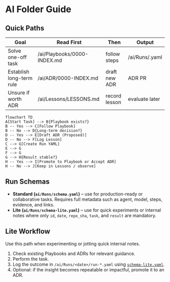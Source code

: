 # AI Folder Guide

## Quick Paths
| Goal | Read First | Then | Output |
|---|---|---|---|
| Solve one-off task | /ai/Playbooks/0000-INDEX.md | follow steps | /ai/Runs/<run>.yaml |
| Establish long-term rule | /ai/ADR/0000-INDEX.md | draft new ADR | ADR PR |
| Unsure if worth ADR | /ai/Lessons/LESSONS.md | record lesson | evaluate later |

```mermaid
flowchart TD
A[Start Task] --> B{Playbook exists?}
B -- Yes --> C[Follow Playbook]
B -- No --> D{Long-term decision?}
D -- Yes --> E[Draft ADR (Proposed)]
D -- No --> F[Log Lesson]
C --> G[Create Run YAML]
E --> G
F --> G
G --> H{Result stable?}
H -- Yes --> I[Promote to Playbook or Accept ADR]
H -- No --> J[Keep in Lessons / observe]
```

## Run Schemas
- **Standard (`ai/Runs/schema.yaml`)** – use for production-ready or collaborative tasks. Requires full metadata such as agent, model, steps, evidence, and links.
- **Lite (`ai/Runs/schema-lite.yaml`)** – use for quick experiments or internal notes where only `id`, `date`, `repo_sha`, `task`, and `result` are mandatory.

## Lite Workflow
Use this path when experimenting or jotting quick internal notes.

1. Check existing Playbooks and ADRs for relevant guidance.
2. Perform the task.
3. Log the outcome in `/ai/Runs/<date>/run-*.yaml` using [`schema-lite.yaml`](Runs/schema-lite.yaml).
4. Optional: if the insight becomes repeatable or impactful, promote it to an ADR.
